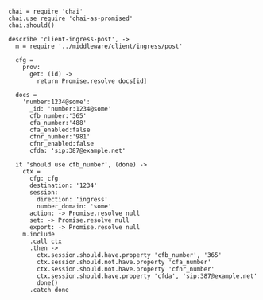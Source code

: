     chai = require 'chai'
    chai.use require 'chai-as-promised'
    chai.should()

    describe 'client-ingress-post', ->
      m = require '../middleware/client/ingress/post'

      cfg =
        prov:
          get: (id) ->
            return Promise.resolve docs[id]

      docs =
        'number:1234@some':
          _id: 'number:1234@some'
          cfb_number:'365'
          cfa_number:'488'
          cfa_enabled:false
          cfnr_number:'981'
          cfnr_enabled:false
          cfda: 'sip:387@example.net'

      it 'should use cfb_number', (done) ->
        ctx =
          cfg: cfg
          destination: '1234'
          session:
            direction: 'ingress'
            number_domain: 'some'
          action: -> Promise.resolve null
          set: -> Promise.resolve null
          export: -> Promise.resolve null
        m.include
          .call ctx
          .then ->
            ctx.session.should.have.property 'cfb_number', '365'
            ctx.session.should.not.have.property 'cfa_number'
            ctx.session.should.not.have.property 'cfnr_number'
            ctx.session.should.have.property 'cfda', 'sip:387@example.net'
            done()
          .catch done
